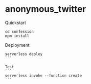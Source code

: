 # anonymous_twitter

Quickstart

```
cd confession
npm install
```

Deployment

````
serverless deploy
```

Test
```
serverless invoke --function create
```
